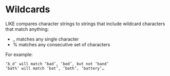 # Wildcards

LIKE compares character strings to strings that include wildcard characters that match anything:

- _ matches any single character
- %   matches any consecutive set of characters

For example:
```
‘b_d’ will match ‘bad’, ‘bed’, but not ‘band’
‘bat%’ will match ‘bat’, ‘bath’, ‘battery’…
```
